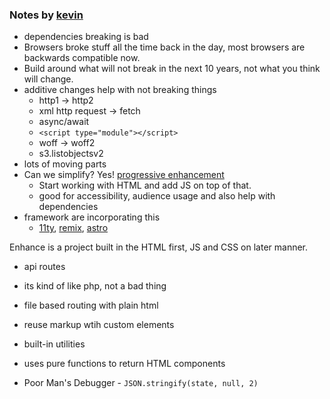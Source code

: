 

### Notes by [kevin](https://github.com/kevinslin)


- dependencies breaking is bad
- Browsers broke stuff all the time back in the day, most browsers are backwards compatible now.
- Build around what will not break in the next 10 years, not what you think will change.
- additive changes help with not breaking things
  - http1 -> http2
  - xml http request -> fetch
  - async/await
  - `<script type="module"></script>`
  - woff -> woff2
  - s3.listobjectsv2
- lots of moving parts
- Can we simplify? Yes! [progressive enhancement](https://en.wikipedia.org/wiki/Progressive_enhancement)
  - Start working with HTML and add JS on top of that.
  - good for accessibility, audience usage and also help with dependencies
- framework are incorporating this
  - [11ty](https://www.11ty.dev/), [remix](https://remix.run/), [astro](https://astro.build/)

Enhance is a project built in the HTML first, JS and CSS on later manner.
- api routes
- its kind of like php, not a bad thing
- file based routing with plain html
- reuse markup wtih custom elements
- built-in utilities
- uses pure functions to return HTML components

 - Poor Man's Debugger - `JSON.stringify(state, null, 2)`